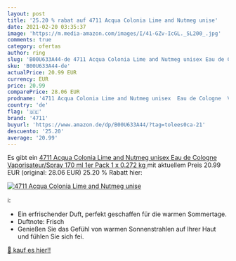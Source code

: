 ```yaml
---
layout: post
title: '25.20 % rabat auf 4711 Acqua Colonia Lime and Nutmeg unise'
date: 2021-02-20 03:35:37
image: 'https://m.media-amazon.com/images/I/41-GZv-IcGL._SL200_.jpg'
comments: true
category: ofertas
author: ring
slug: 'B00U633A44-de 4711 Acqua Colonia Lime and Nutmeg unisex Eau de Cologne...'
sku: 'B00U633A44-de'
actualPrice: 20.99 EUR
currency: EUR
price: 20.99
comparePrice: 28.06 EUR
prodname: '4711 Acqua Colonia Lime and Nutmeg unisex  Eau de Cologne  Vaporisateur/Spray 170 ml  1er Pack  1 x 0.272 kg '
country: 'de'
flag: '🇩🇪'
brand: '4711'
buyurl: 'https://www.amazon.de/dp/B00U633A44/?tag=tolees0ca-21'
descuento: '25.20'
average: '20.99'
---
```


Es gibt ein [4711 Acqua Colonia Lime and Nutmeg unisex  Eau de Cologne  Vaporisateur/Spray 170 ml  1er Pack  1 x 0.272 kg ](https://www.amazon.de/dp/B00U633A44/?tag=tolees0ca-21) mit aktuellem Preis 20.99 EUR (original: 28.06 EUR) 25.20 % Rabatt hier:

[![4711 Acqua Colonia Lime and Nutmeg unise](https://m.media-amazon.com/images/I/41-GZv-IcGL._SL200_.jpg)](https://www.amazon.de/dp/B00U633A44/?tag=tolees0ca-21)

ℹ️:

- Ein erfrischender Duft, perfekt geschaffen für die warmen Sommertage.
- Duftnote: Frisch
- Genießen Sie das Gefühl von warmen Sonnenstrahlen auf Ihrer Haut und fühlen Sie sich fei.

[🛒 kauf es hier!!](https://www.amazon.de/dp/B00U633A44/?tag=tolees0ca-21)
